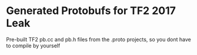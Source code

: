 # Generated Protobufs for TF2 2017 Leak

Pre-built TF2 pb.cc and pb.h files from the .proto projects, so you dont have to compile by yourself
